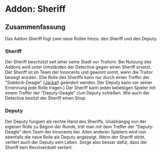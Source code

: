 # Addon: Sheriff
## Zusammenfassung

Das Addon Sheriff fügt zwei neue Rollen hinzu: den Sheriff und den Deputy.

### Sheriff

Der Sheriff beschützt seit jeher seine Stadt vor Traitorn. Bei Nutzung des Addons wird unter Umständen der Detective gegen einen Sheriff ersetzt. Der Sheriff ist im Team der Innocents und gewinnt somit, wenn die Traitor besiegt wurden. (Die Rolle des Sheriffs kann nur durch einen Treffer der "Sidekick-Deagle" ([Jackal](https://github.com/IndiumJones/ttt-guide/blob/master/jackal.md)) geändert werden. Der Deputy kann vor seiner Ernennung jede Rolle tragen.) Der Sheriff kann jeden beliebigen Spieler mit einem Treffer der "Deputy-Deagle" zum Deputy schießen.
Wie auch der Detective besitzt der Sheriff einen Shop.

### Deputy

Der Deputy fungiert als rechte Hand des Sheriffs. Unabhängig von der eigenen Rolle zu Beginn der Runde, tritt man mit dem Treffer der "Deputy-Deagle" dem Team der Innocents bei. Allen anderen Spielern wird nun ebenfalls die neue Rolle als Deputy angezeigt.
Wenn der Sheriff stirbt, verliert auch der Deputy sein Leben. Sorge also besser dafür, dass der Sheriff kein Revolverduell verliert.
